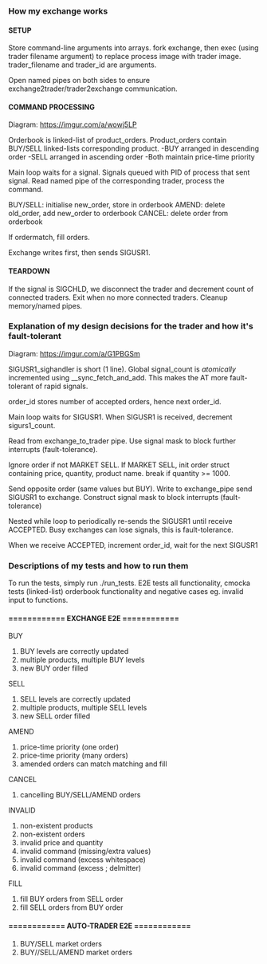 ### How my exchange works

#### SETUP
Store command-line arguments into arrays. fork exchange, then exec (using trader filename argument) to replace process image with trader image. trader_filename and trader_id are arguments.

Open named pipes on both sides to ensure exchange2trader/trader2exchange communication.

#### COMMAND PROCESSING
Diagram: https://imgur.com/a/wowj5LP

Orderbook is linked-list of product_orders. Product_orders contain BUY/SELL linked-lists corresponding product.
-BUY arranged in descending order
-SELL arranged in ascending order
-Both maintain price-time priority

Main loop waits for a signal. Signals queued with PID of process that sent signal. Read named pipe of the corresponding trader, process the command.

BUY/SELL: initialise new_order, store in orderbook
AMEND: delete old_order, add new_order to orderbook
CANCEL: delete order from orderbook

If ordermatch, fill orders.

Exchange writes first, then sends SIGUSR1.

#### TEARDOWN
If the signal is SIGCHLD, we disconnect the trader and decrement count of connected traders. Exit when no more connected traders. Cleanup memory/named pipes.

### Explanation of my design decisions for the trader and how it's fault-tolerant

Diagram: https://imgur.com/a/G1PBGSm

SIGUSR1_sighandler is short (1 line). Global signal_count is *atomically* incremented using __sync_fetch_and_add. This makes the AT more fault-tolerant of rapid signals.

order_id stores number of accepted orders, hence next order_id.

Main loop waits for SIGUSR1. When SIGUSR1 is received, decrement sigurs1_count.

Read from exchange_to_trader pipe. Use signal mask to block further interrupts (fault-tolerance).

Ignore order if not MARKET SELL. If MARKET SELL, init order struct containing price, quantity, product name. break if quantity >= 1000.

Send opposite order (same values but BUY). Write to exchange_pipe send SIGUSR1 to exchange. Construct signal mask to block interrupts (fault-tolerance)

Nested while loop to periodically re-sends the SIGUSR1 until receive ACCEPTED. Busy exchanges can lose signals, this is fault-tolerance.

When we receive ACCEPTED, increment order_id, wait for the next SIGUSR1

### Descriptions of my tests and how to run them

To run the tests, simply run ./run_tests.
E2E tests all functionality, cmocka tests (linked-list) orderbook functionality and negative cases eg. invalid input to functions.

#### ============ EXCHANGE E2E ============
BUY
1. BUY levels are correctly updated
2. multiple products, multiple BUY levels
3. new BUY order filled

SELL
1. SELL levels are correctly updated
2. multiple products, multiple SELL levels
3. new SELL order filled

AMEND
1. price-time priority (one order)
2. price-time priority (many orders)
3. amended orders can match matching and fill

CANCEL
1. cancelling BUY/SELL/AMEND orders

INVALID
1. non-existent products
2. non-existent orders
3. invalid price and quantity
4. invalid command (missing/extra values)
5. invalid command (excess whitespace)
6. invalid command (excess ; delmitter)

FILL
1. fill BUY orders from SELL order
2. fill SELL orders from BUY order

#### ============ AUTO-TRADER E2E ============
1. BUY/SELL market orders
2. BUY//SELL/AMEND market orders
